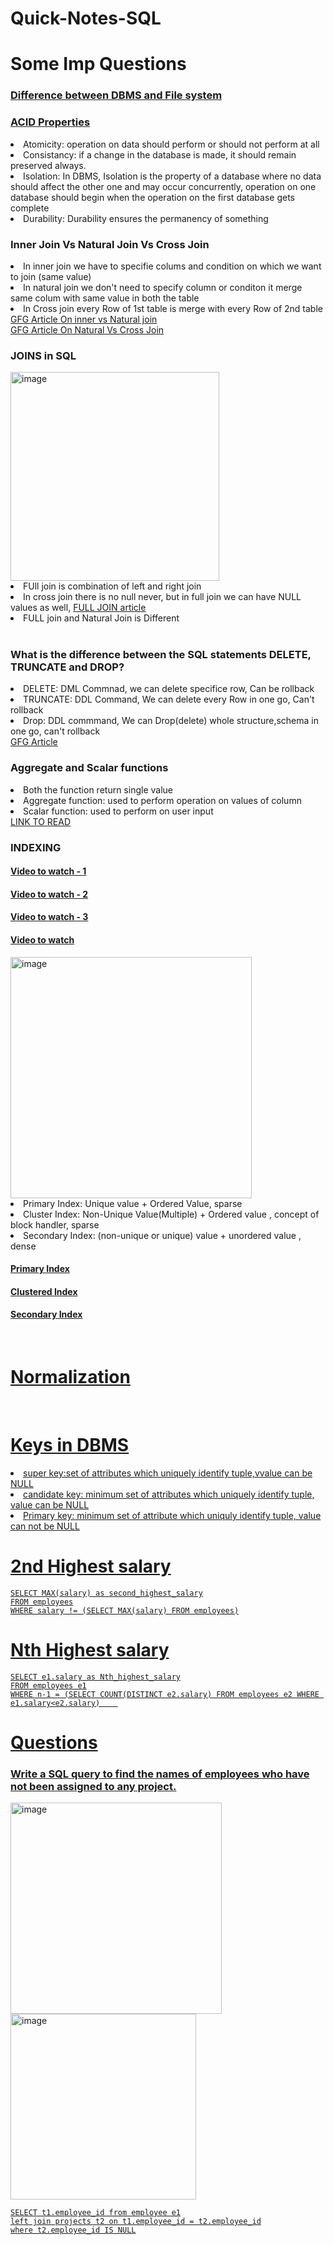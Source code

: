 # Quick-Notes-SQL
<h1> Some Imp Questions</h1>
<h3><a href="https://www.geeksforgeeks.org/difference-between-file-system-and-dbms/">Difference between DBMS and File system</a></h3>
<h3><a href="https://www.javatpoint.com/acid-properties-in-dbms">ACID Properties</a></h3>
<li>Atomicity: operation on data should perform or should not perform at all</li>
<li>Consistancy:  if a change in the database is made, it should remain preserved always.</li>
<li>Isolation: In DBMS, Isolation is the property of a database where no data should affect the other one and may occur concurrently, operation on one database should begin when the operation on the first database gets complete</li>
<li>Durability: Durability ensures the permanency of something</li>

<h3>Inner Join Vs Natural Join Vs Cross Join</h3>

<li>In inner join we have to specifie colums and condition on which we want to join (same value)</li>
<li>In natural join we don't need to specify column or conditon it merge same colum with same value in both the table</li>
<li>In Cross join every Row of 1st table is merge with every Row of 2nd table</li>
<a href="https://www.geeksforgeeks.org/difference-between-natural-join-and-inner-join-in-sql/">GFG Article On inner vs Natural join</a>
<br>
<a href="https://www.geeksforgeeks.org/difference-between-natural-join-and-cross-join-in-sql/">GFG Article On Natural Vs Cross Join</a>
<br>

<h3>JOINS in SQL</h3>
<img width="334" alt="image" src="https://github.com/kevinrawal/Quick-Notes-SQL/assets/84058124/7ad9131e-fd04-40fb-9594-297360984b1a">
<li>FUll join is combination of left and right join</li>
<li>In cross join there is no null never, but in full join we can have NULL values as well, <a href="https://www.tutorialspoint.com/sql/sql-full-joins.htm">FULL JOIN article</a></li>
<li>FULL join and Natural Join is Different</li>
<br>

<h3>What is the difference between the SQL statements DELETE, TRUNCATE and DROP?</h3>
<li>DELETE: DML Commnad, we can delete specifice row, Can be rollback</li>
<li>TRUNCATE: DDL Command, We can delete every Row in one go, Can't rollback</li>
<li>Drop: DDL commmand, We can Drop(delete) whole structure,schema in one go, can't rollback</li>
<a href="https://www.geeksforgeeks.org/difference-between-delete-drop-and-truncate/"> GFG Article </a>
<br>

<h3>Aggregate and Scalar functions</h3>
<li>Both the function return single value</li>
<li>Aggregate function: used to perform operation on values of column</li>
<li>Scalar function: used to perform on user input</li>
<a href="https://www.geeksforgeeks.org/sql-functions-aggregate-scalar-functions/"> LINK TO READ </a>

<h3>INDEXING</h3>
<h4><a href="https://www.youtube.com/watch?v=E--yzX05_k8">Video to watch - 1</a></h4>
<h4><a href="https://www.youtube.com/watch?v=P24LAhp-ap8">Video to watch - 2</a></h4>
<h4><a href="https://www.youtube.com/watch?v=s_S_MpLoDEM">Video to watch - 3</a></h4>
<h4><a href="https://www.youtube.com/watch?v=E--yzX05_k8">Video to watch</a></h4>

<img width="386" alt="image" src="https://github.com/kevinrawal/Quick-Notes-SQL/assets/84058124/a17868d7-5607-4f84-a53c-491b8522c5db">
<li>Primary Index: Unique value + Ordered Value, sparse</li>
<li>Cluster Index: Non-Unique Value(Multiple) + Ordered value , concept of block handler, sparse</li>
<li>Secondary Index: (non-unique or unique) value + unordered value , dense</li>

<h4><a href="https://www.youtube.com/watch?v=4E-MGnjMhRw">Primary Index</a></h4>
<h4><a href="https://www.youtube.com/watch?v=UpJ9ICmzaAM">Clustered Index</a></h4>
<h4><a href="https://www.youtube.com/watch?v=Ua08uVgsk4k">Secondary Index</a></h4>
<br>

<h1><a href="https://www.javatpoint.com/dbms-first-normal-form">Normalization</h1>
  <br>
<h1>Keys in DBMS</h1>
  <li>super key:set of attributes which uniquely identify tuple,vvalue can be NULL </li>
  <li>candidate key: minimum set of attributes which uniquely identify tuple, value can be NULL</li>
  <li>Primary key: minimum set of attribute which uniquly identify tuple, value can not be NULL</li>
<h1>2nd Highest salary</h1>

```
SELECT MAX(salary) as second_highest_salary
FROM employees
WHERE salary != (SELECT MAX(salary) FROM employees)
```

<h1>Nth Highest salary</h1>

```
SELECT e1.salary as Nth_highest_salary
FROM employees e1
WHERE n-1 = (SELECT COUNT(DISTINCT e2.salary) FROM employees e2 WHERE e1.salary<e2.salary)    
```
<h1>Questions</h1>
<h3>Write a SQL query to find the names of employees who have not been assigned to any project.</h3>
<img width="338" alt="image" src="https://github.com/kevinrawal/Quick-Notes-SQL/assets/84058124/6e20b60d-6acb-4faf-a45a-fa2f5a7b09d5">
<img width="297" alt="image" src="https://github.com/kevinrawal/Quick-Notes-SQL/assets/84058124/326ce6bd-0437-4ca2-b7cb-3362d9b37242">
<br>

```
SELECT t1.employee_id from employee e1
left join projects t2 on t1.employee_id = t2.employee_id
where t2.employee_id IS NULL
```
